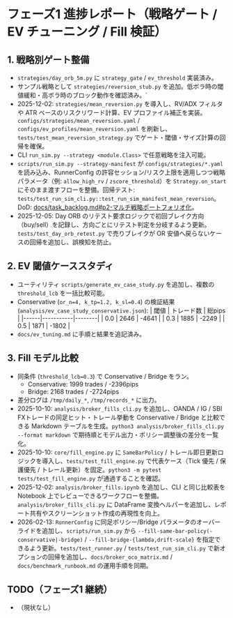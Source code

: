 # フェーズ1 進捗レポート（戦略ゲート / EV チューニング / Fill 検証）

## 1. 戦略別ゲート整備
- `strategies/day_orb_5m.py` に `strategy_gate` / `ev_threshold` 実装済み。
- サンプル戦略として `strategies/reversion_stub.py` を追加。低ボラ時の閾値緩和・高ボラ時のブロック動作を確認済み。`
- 2025-12-02: `strategies/mean_reversion.py` を導入し、RV/ADX フィルタや ATR ベースのリスクリワード計算、EV プロファイル補正を実装。`configs/strategies/mean_reversion.yaml` / `configs/ev_profiles/mean_reversion.yaml` を刷新し、`tests/test_mean_reversion_strategy.py` でゲート・閾値・サイズ計算の回帰を確保。
- CLI `run_sim.py --strategy <module.Class>` で任意戦略を注入可能。
- `scripts/run_sim.py --strategy-manifest` が `configs/strategies/*.yaml` を読み込み、RunnerConfig の許容セッション/リスク上限を適用しつつ戦略パラメータ（例: `allow_high_rv` / `zscore_threshold`）を `Strategy.on_start` にそのまま渡すフローを整備。回帰テスト: `tests/test_run_sim_cli.py::test_run_sim_manifest_mean_reversion`。DoD: [docs/task_backlog.md#p2-マルチ戦略ポートフォリオ化](docs/task_backlog.md#p2-マルチ戦略ポートフォリオ化)。
- 2025-12-05: Day ORB のリテスト要求ロジックで初回ブレイク方向（buy/sell）を記録し、方向ごとにリテスト判定を分岐するよう更新。`tests/test_day_orb_retest.py` で売りブレイクが OR 安値へ戻らないケースの回帰を追加し、誤検知を防止。

## 2. EV 閾値ケーススタディ
- ユーティリティ `scripts/generate_ev_case_study.py` を追加し、複数の `threshold_lcb` を一括比較可能。
- Conservative (`or_n=4, k_tp=1.2, k_sl=0.4`) の検証結果 (`analysis/ev_case_study_conservative.json`):
  | 閾値 | トレード数 | 総pips |
  |------|-----------|--------|
  | 0.0  | 2646      | -4641  |
  | 0.3  | 1885      | -2249  |
  | 0.5  | 1871      | -1802  |
- `docs/ev_tuning.md` に手順と結果を追記済み。

## 3. Fill モデル比較
- 同条件 (`threshold_lcb=0.3`) で Conservative / Bridge をラン。
  - Conservative: 1999 trades / -2396pips
  - Bridge:       2168 trades / -2724pips
- 差分ログは `/tmp/daily_*`, `/tmp/records_*` に出力。
- 2025-10-10: `analysis/broker_fills_cli.py` を追加し、OANDA / IG / SBI FXトレードの同足ヒット・トレール挙動を Conservative / Bridge と比較できる Markdown テーブルを生成。`python3 analysis/broker_fills_cli.py --format markdown` で期待順とモデル出力・ポリシー調整後の差分を一覧化。
- 2025-10-10: `core/fill_engine.py` に `SameBarPolicy` / トレール即日更新ロジックを導入し、`tests/test_fill_engine.py` で代表ケース（Tick 優先 / 保護優先 / トレール更新）を固定。`python3 -m pytest tests/test_fill_engine.py` が通過することを確認。
- 2025-12-02: `analysis/broker_fills.ipynb` を追加し、CLI と同じ比較表を Notebook 上でレビューできるワークフローを整備。`analysis/broker_fills_cli.py` に DataFrame 変換ヘルパーを追加し、レポート共有やスクリーンショット作成の再現性を向上。
- 2026-02-13: `RunnerConfig` に同足ポリシー/Bridge パラメータのオーバーライドを追加し、`scripts/run_sim.py` から `--fill-same-bar-policy(-conservative|-bridge)` / `--fill-bridge-{lambda,drift-scale}` を指定できるよう更新。`tests/test_runner.py` / `tests/test_run_sim_cli.py` で新オプションの回帰を追加し、`docs/broker_oco_matrix.md` / `docs/benchmark_runbook.md` の運用手順を同期。

## TODO（フェーズ1 継続）
- （現状なし）
